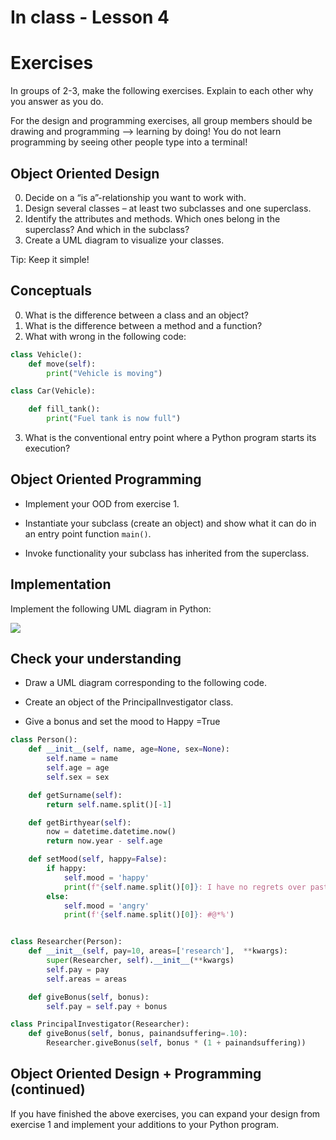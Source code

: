# In class - Lesson 4 #
# Exercises #
In groups of 2-3, make the following exercises.
Explain to each other why you answer as you do.

For the design and programming exercises, all group members should be drawing and programming --> learning by doing! You do not learn programming by seeing other people type into a terminal!

## Object Oriented Design ##

0. Decide on a “is a”-relationship you want to work with.
1. Design several classes – at least two subclasses and one superclass.
2. Identify the attributes and methods. Which ones belong in the superclass? And which in the subclass?
3. Create a UML diagram to visualize your classes.

Tip: Keep it simple!

## Conceptuals ##
0. What is the difference between a class and an object?
1. What is the difference between a method and a function?
2. What with wrong in the following code:

```py
class Vehicle():
    def move(self):
    	print("Vehicle is moving")

class Car(Vehicle):

    def fill_tank():
        print("Fuel tank is now full")

```
3. What is the conventional entry point where a Python program starts its execution?


## Object Oriented Programming ##

* Implement your OOD from exercise 1.

* Instantiate your subclass (create an object) and show what it can do in an entry point function `main()`.

* Invoke functionality your subclass has inherited from the superclass.

## Implementation

Implement the following UML diagram in Python:

![](https://i.imgur.com/v3AfgwE.png)

## Check your understanding ##

* Draw a UML diagram corresponding to the following code.

* Create an object of the PrincipalInvestigator class.

* Give a bonus and set the mood to Happy =True

``` py
class Person():
    def __init__(self, name, age=None, sex=None):
        self.name = name
        self.age = age
        self.sex = sex

    def getSurname(self):
        return self.name.split()[-1]

    def getBirthyear(self):
        now = datetime.datetime.now()
        return now.year - self.age

    def setMood(self, happy=False):
        if happy:
            self.mood = 'happy'
            print(f"{self.name.split()[0]}: I have no regrets over past mistakes")
        else:
            self.mood = 'angry'
            print(f'{self.name.split()[0]}: #@*%')


class Researcher(Person):
    def __init__(self, pay=10, areas=['research'],  **kwargs):
        super(Researcher, self).__init__(**kwargs)
        self.pay = pay
        self.areas = areas

    def giveBonus(self, bonus):
        self.pay = self.pay + bonus

class PrincipalInvestigator(Researcher):
    def giveBonus(self, bonus, painandsuffering=.10):
        Researcher.giveBonus(self, bonus * (1 + painandsuffering))
```


## Object Oriented Design + Programming (continued) ##
If you have finished the above exercises, you can expand your design from exercise 1 and implement your additions to your Python program.
